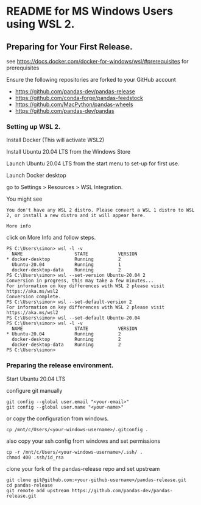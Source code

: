 # README for MS Windows Users using WSL 2.

## Preparing for Your First Release.

see https://docs.docker.com/docker-for-windows/wsl/#prerequisites for prerequisites

Ensure the following repositories are forked to your GitHub account
  - https://github.com/pandas-dev/pandas-release
  - https://github.com/conda-forge/pandas-feedstock
  - https://github.com/MacPython/pandas-wheels
  - https://github.com/pandas-dev/pandas


### Setting up WSL 2.

Install Docker (This will activate WSL2)

Install Ubuntu 20.04 LTS from the Windows Store

Launch Ubuntu 20.04 LTS from the start menu to set-up for first use.

Launch Docker desktop

go to Settings > Resources > WSL Integration.

You might see

```
You don't have any WSL 2 distro. Please convert a WSL 1 distro to WSL 2, or install a new distro and it will appear here.

More info
```

click on More Info and follow steps.

```
PS C:\Users\simon> wsl -l -v
  NAME                   STATE           VERSION
* docker-desktop         Running         2
  Ubuntu-20.04           Running         1
  docker-desktop-data    Running         2
PS C:\Users\simon> wsl --set-version Ubuntu-20.04 2
Conversion in progress, this may take a few minutes...
For information on key differences with WSL 2 please visit https://aka.ms/wsl2
Conversion complete.
PS C:\Users\simon> wsl --set-default-version 2
For information on key differences with WSL 2 please visit https://aka.ms/wsl2
PS C:\Users\simon> wsl --set-default Ubuntu-20.04
PS C:\Users\simon> wsl -l -v
  NAME                   STATE           VERSION
* Ubuntu-20.04           Running         2
  docker-desktop         Running         2
  docker-desktop-data    Running         2
PS C:\Users\simon>
```

### Preparing the release environment.

Start Ubuntu 20.04 LTS

configure git manually

```
git config --global user.email "<your-email>"
git config --global user.name "<your-name>"
```

or copy the configuration from windows.
```
cp /mnt/c/Users/<your-windows-username>/.gitconfig .
```

also copy your ssh config from windows and set permissions
```
cp -r /mnt/c/Users/<your-windows-username>/.ssh/ .
chmod 400 .ssh/id_rsa
```

clone your fork of the pandas-release repo and set upstream
```
git clone git@github.com:<your-github-username>/pandas-release.git
cd pandas-release
git remote add upstream https://github.com/pandas-dev/pandas-release.git
```